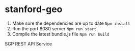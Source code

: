 # stanford-geo
1. Make sure the dependencies are up to date
      `Npm install`
2. Run the port 8080 server 
      `Npm run start`
3. Compile the latest bundle.js file 
      `Npm run build`


SGP REST API Service 
